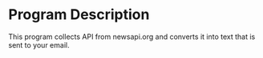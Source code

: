 # Program Description
This program collects API from newsapi.org and converts it into text that is sent to your email.